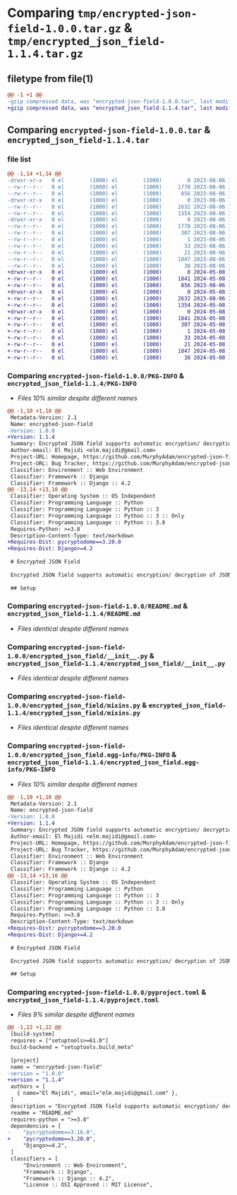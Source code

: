 # Comparing `tmp/encrypted-json-field-1.0.0.tar.gz` & `tmp/encrypted_json_field-1.1.4.tar.gz`

## filetype from file(1)

```diff
@@ -1 +1 @@
-gzip compressed data, was "encrypted-json-field-1.0.0.tar", last modified: Sun Aug  6 15:56:19 2023, max compression
+gzip compressed data, was "encrypted_json_field-1.1.4.tar", last modified: Wed May  8 18:39:14 2024, max compression
```

## Comparing `encrypted-json-field-1.0.0.tar` & `encrypted_json_field-1.1.4.tar`

### file list

```diff
@@ -1,14 +1,14 @@
-drwxr-xr-x   0 el        (1000) el        (1000)        0 2023-08-06 15:56:19.975442 encrypted-json-field-1.0.0/
--rw-r--r--   0 el        (1000) el        (1000)     1778 2023-08-06 15:56:19.975442 encrypted-json-field-1.0.0/PKG-INFO
--rw-r--r--   0 el        (1000) el        (1000)      856 2023-08-06 15:35:49.000000 encrypted-json-field-1.0.0/README.md
-drwxr-xr-x   0 el        (1000) el        (1000)        0 2023-08-06 15:56:19.975442 encrypted-json-field-1.0.0/encrypted_json_field/
--rw-r--r--   0 el        (1000) el        (1000)     2632 2023-08-06 15:32:27.000000 encrypted-json-field-1.0.0/encrypted_json_field/__init__.py
--rw-r--r--   0 el        (1000) el        (1000)     1354 2023-08-06 15:35:59.000000 encrypted-json-field-1.0.0/encrypted_json_field/mixins.py
-drwxr-xr-x   0 el        (1000) el        (1000)        0 2023-08-06 15:56:19.975442 encrypted-json-field-1.0.0/encrypted_json_field.egg-info/
--rw-r--r--   0 el        (1000) el        (1000)     1778 2023-08-06 15:56:19.000000 encrypted-json-field-1.0.0/encrypted_json_field.egg-info/PKG-INFO
--rw-r--r--   0 el        (1000) el        (1000)      307 2023-08-06 15:56:19.000000 encrypted-json-field-1.0.0/encrypted_json_field.egg-info/SOURCES.txt
--rw-r--r--   0 el        (1000) el        (1000)        1 2023-08-06 15:56:19.000000 encrypted-json-field-1.0.0/encrypted_json_field.egg-info/dependency_links.txt
--rw-r--r--   0 el        (1000) el        (1000)       33 2023-08-06 15:56:19.000000 encrypted-json-field-1.0.0/encrypted_json_field.egg-info/requires.txt
--rw-r--r--   0 el        (1000) el        (1000)       21 2023-08-06 15:56:19.000000 encrypted-json-field-1.0.0/encrypted_json_field.egg-info/top_level.txt
--rw-r--r--   0 el        (1000) el        (1000)     1047 2023-08-06 15:53:52.000000 encrypted-json-field-1.0.0/pyproject.toml
--rw-r--r--   0 el        (1000) el        (1000)       38 2023-08-06 15:56:19.975442 encrypted-json-field-1.0.0/setup.cfg
+drwxr-xr-x   0 el        (1000) el        (1000)        0 2024-05-08 18:39:14.954923 encrypted_json_field-1.1.4/
+-rw-r--r--   0 el        (1000) el        (1000)     1841 2024-05-08 18:39:14.954923 encrypted_json_field-1.1.4/PKG-INFO
+-rw-r--r--   0 el        (1000) el        (1000)      856 2023-08-06 15:35:49.000000 encrypted_json_field-1.1.4/README.md
+drwxr-xr-x   0 el        (1000) el        (1000)        0 2024-05-08 18:39:14.951590 encrypted_json_field-1.1.4/encrypted_json_field/
+-rw-r--r--   0 el        (1000) el        (1000)     2632 2023-08-06 15:32:27.000000 encrypted_json_field-1.1.4/encrypted_json_field/__init__.py
+-rw-r--r--   0 el        (1000) el        (1000)     1354 2024-05-08 17:56:37.000000 encrypted_json_field-1.1.4/encrypted_json_field/mixins.py
+drwxr-xr-x   0 el        (1000) el        (1000)        0 2024-05-08 18:39:14.954923 encrypted_json_field-1.1.4/encrypted_json_field.egg-info/
+-rw-r--r--   0 el        (1000) el        (1000)     1841 2024-05-08 18:39:14.000000 encrypted_json_field-1.1.4/encrypted_json_field.egg-info/PKG-INFO
+-rw-r--r--   0 el        (1000) el        (1000)      307 2024-05-08 18:39:14.000000 encrypted_json_field-1.1.4/encrypted_json_field.egg-info/SOURCES.txt
+-rw-r--r--   0 el        (1000) el        (1000)        1 2024-05-08 18:39:14.000000 encrypted_json_field-1.1.4/encrypted_json_field.egg-info/dependency_links.txt
+-rw-r--r--   0 el        (1000) el        (1000)       33 2024-05-08 18:39:14.000000 encrypted_json_field-1.1.4/encrypted_json_field.egg-info/requires.txt
+-rw-r--r--   0 el        (1000) el        (1000)       21 2024-05-08 18:39:14.000000 encrypted_json_field-1.1.4/encrypted_json_field.egg-info/top_level.txt
+-rw-r--r--   0 el        (1000) el        (1000)     1047 2024-05-08 18:37:55.000000 encrypted_json_field-1.1.4/pyproject.toml
+-rw-r--r--   0 el        (1000) el        (1000)       38 2024-05-08 18:39:14.954923 encrypted_json_field-1.1.4/setup.cfg
```

### Comparing `encrypted-json-field-1.0.0/PKG-INFO` & `encrypted_json_field-1.1.4/PKG-INFO`

 * *Files 10% similar despite different names*

```diff
@@ -1,10 +1,10 @@
 Metadata-Version: 2.1
 Name: encrypted-json-field
-Version: 1.0.0
+Version: 1.1.4
 Summary: Encrypted JSON field supports automatic encryption/ decryption of JSON fields with padding to conceal start and end of value.
 Author-email: El Majidi <elm.majidi@gmail.com>
 Project-URL: Homepage, https://github.com/MurphyAdam/encrypted-json-field
 Project-URL: Bug Tracker, https://github.com/MurphyAdam/encrypted-json-field/issues
 Classifier: Environment :: Web Environment
 Classifier: Framework :: Django
 Classifier: Framework :: Django :: 4.2
@@ -13,14 +13,16 @@
 Classifier: Operating System :: OS Independent
 Classifier: Programming Language :: Python
 Classifier: Programming Language :: Python :: 3
 Classifier: Programming Language :: Python :: 3 :: Only
 Classifier: Programming Language :: Python :: 3.8
 Requires-Python: >=3.8
 Description-Content-Type: text/markdown
+Requires-Dist: pycryptodome==3.20.0
+Requires-Dist: Django>=4.2
 
 # Encrypted JSON Field
 
 Encrypted JSON field supports automatic encryption/ decryption of JSON fields with padding to conceal start and end of value.
 
 ## Setup
```

### Comparing `encrypted-json-field-1.0.0/README.md` & `encrypted_json_field-1.1.4/README.md`

 * *Files identical despite different names*

### Comparing `encrypted-json-field-1.0.0/encrypted_json_field/__init__.py` & `encrypted_json_field-1.1.4/encrypted_json_field/__init__.py`

 * *Files identical despite different names*

### Comparing `encrypted-json-field-1.0.0/encrypted_json_field/mixins.py` & `encrypted_json_field-1.1.4/encrypted_json_field/mixins.py`

 * *Files identical despite different names*

### Comparing `encrypted-json-field-1.0.0/encrypted_json_field.egg-info/PKG-INFO` & `encrypted_json_field-1.1.4/encrypted_json_field.egg-info/PKG-INFO`

 * *Files 10% similar despite different names*

```diff
@@ -1,10 +1,10 @@
 Metadata-Version: 2.1
 Name: encrypted-json-field
-Version: 1.0.0
+Version: 1.1.4
 Summary: Encrypted JSON field supports automatic encryption/ decryption of JSON fields with padding to conceal start and end of value.
 Author-email: El Majidi <elm.majidi@gmail.com>
 Project-URL: Homepage, https://github.com/MurphyAdam/encrypted-json-field
 Project-URL: Bug Tracker, https://github.com/MurphyAdam/encrypted-json-field/issues
 Classifier: Environment :: Web Environment
 Classifier: Framework :: Django
 Classifier: Framework :: Django :: 4.2
@@ -13,14 +13,16 @@
 Classifier: Operating System :: OS Independent
 Classifier: Programming Language :: Python
 Classifier: Programming Language :: Python :: 3
 Classifier: Programming Language :: Python :: 3 :: Only
 Classifier: Programming Language :: Python :: 3.8
 Requires-Python: >=3.8
 Description-Content-Type: text/markdown
+Requires-Dist: pycryptodome==3.20.0
+Requires-Dist: Django>=4.2
 
 # Encrypted JSON Field
 
 Encrypted JSON field supports automatic encryption/ decryption of JSON fields with padding to conceal start and end of value.
 
 ## Setup
```

### Comparing `encrypted-json-field-1.0.0/pyproject.toml` & `encrypted_json_field-1.1.4/pyproject.toml`

 * *Files 9% similar despite different names*

```diff
@@ -1,22 +1,22 @@
 [build-system]
 requires = ["setuptools>=61.0"]
 build-backend = "setuptools.build_meta"
 
 [project]
 name = "encrypted-json-field"
-version = "1.0.0"
+version = "1.1.4"
 authors = [
   { name="El Majidi", email="elm.majidi@gmail.com" },
 ]
 description = "Encrypted JSON field supports automatic encryption/ decryption of JSON fields with padding to conceal start and end of value."
 readme = "README.md"
 requires-python = ">=3.8"
 dependencies = [
-    "pycryptodome==3.16.0",
+    "pycryptodome==3.20.0",
     "Django>=4.2",
 ]
 classifiers = [
     "Environment :: Web Environment",
     "Framework :: Django",
     "Framework :: Django :: 4.2",
     "License :: OSI Approved :: MIT License",
```

